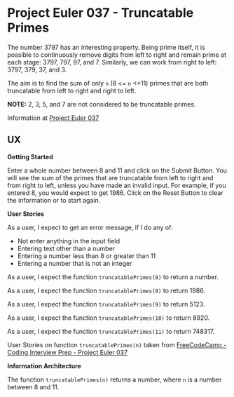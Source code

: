 # Project Euler 037 - Truncatable Primes

The number 3797 has an interesting property.  Being prime itself, it is possible to continuously remove digits from left to right and remain prime at each stage: 3797, 797, 97, and 7.  Similarly, we can work from right to left: 3797, 379, 37, and 3.

The aim is to find the sum of only `n` (8 <= `n` <=11) primes that are both truncatable from left to right and right to left.

**NOTE:** 2, 3, 5, and 7 are not considered to be truncatable primes.

Information at [Project Euler 037](https://projecteuler.net/problem=37)

## UX

**Getting Started**

Enter a whole number between 8 and 11 and click on the Submit Button.  You will see the sum of the primes that are truncatable from left to right and from right to left, unless you have made an invalid input.  For example, if you entered 8, you would expect to get 1986.  Click on the Reset Button to clear the information or to start again.

**User Stories**

As a user, I expect to get an error message, if I do any of:

- Not enter anything in the input field
- Entering text other than a number
- Entering a number less than 8 or greater than 11
- Entering a number that is not an integer

As a user, I expect the function `truncatablePrimes(8)` to return a number.

As a user, I expect the function `truncatablePrimes(8)` to return 1986.

As a user, I expect the function `truncatablePrimes(9)` to return 5123.

As a user, I expect the function `truncatablePrimes(10)` to return 8920.

As a user, I expect the function `truncatablePrimes(11)` to return 748317.

User Stories on function `truncatablePrimes(n)` taken from [FreeCodeCamp - Coding Interview Prep - Project Euler 037](https://www.freecodecamp.org/learn/coding-interview-prep/project-euler/problem-37-truncatable-primes)

**Information Architecture**

The function `truncatablePrimes(n)` returns a number, where `n` is a number between 8 and 11.